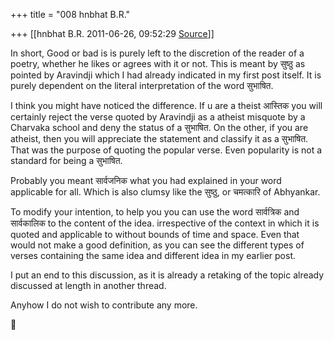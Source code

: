 +++
title = "008 hnbhat B.R."

+++
[[hnbhat B.R.	2011-06-26, 09:52:29 [Source](https://groups.google.com/g/samskrita/c/-Tq7pGXoyYk)]]



In short, Good or bad is is purely left to the discretion of the reader of a poetry, whether he likes or agrees with it or not. This is meant by सुष्ठु as pointed by Aravindji which I had already indicated in my first post itself. It is purely dependent on the literal interpretation of the word सुभाषित.

  

I think you might have noticed the difference. If u are a theist आस्तिक you will certainly reject the verse quoted by Aravindji as a atheist misquote by a Charvaka school and deny the status of a सुभाषित. On the other, if you are atheist, then you will appreciate the statement and classify it as a सुभाषित. That was the purpose of quoting the popular verse. Even popularity is not a standard for being a सुभाषित.

  

Probably you meant सार्वजनिक what you had explained in your word applicable for all. Which is also clumsy like the सुष्ठु, or चमत्कारि of Abhyankar.

  

To modify your intention, to help you you can use the word सार्वत्रिक and सार्वकालिक to the content of the idea. irrespective of the context in which it is quoted and applicable to without bounds of time and space. Even that would not make a good definition, as you can see the different types of verses containing the same idea and different idea in my earlier post.

  

I put an end to this discussion, as it is already a retaking of the topic already discussed at length in another thread.

  

Anyhow I do not wish to contribute any more.




